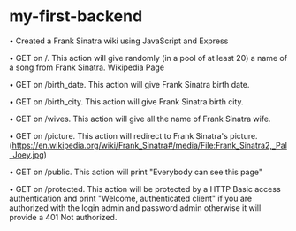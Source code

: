 # my-first-backend

•	Created a Frank Sinatra wiki using JavaScript and Express

• GET on /. This action will give randomly (in a pool of at least 20) a name of a song from Frank Sinatra.
Wikipedia Page

• GET on /birth_date. This action will give Frank Sinatra birth date.

• GET on /birth_city. This action will give Frank Sinatra birth city.

• GET on /wives. This action will give all the name of Frank Sinatra wife.

• GET on /picture. This action will redirect to Frank Sinatra's picture.
(https://en.wikipedia.org/wiki/Frank_Sinatra#/media/File:Frank_Sinatra2,_Pal_Joey.jpg)

• GET on /public. This action will print "Everybody can see this page"

• GET on /protected. This action will be protected by a HTTP Basic access authentication and print "Welcome, authenticated client" if you are authorized with the login admin and password admin otherwise it will provide a 401 Not authorized.
